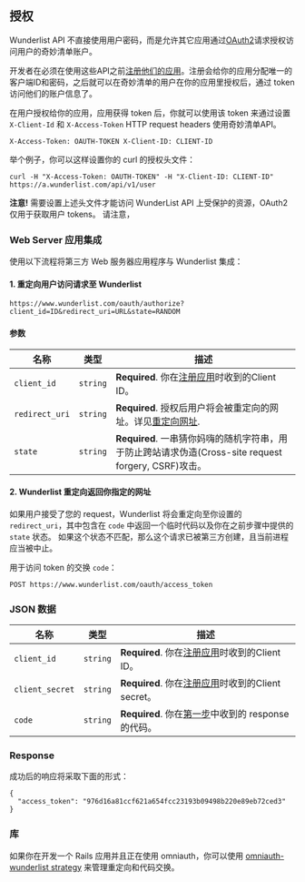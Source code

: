 ## 授权

Wunderlist API 不直接使用用户密码，而是允许其它应用通过[OAuth2](http://oauth.net/2/)请求授权访问用户的奇妙清单账户。

开发者在必须在使用这些API之前[注册他们的应用](https://developer.wunderlist.com/apps/new)。注册会给你的应用分配唯一的客户端ID和密码，之后就可以在奇妙清单的用户在你的应用里授权后，通过 token 访问他们的账户信息了。

在用户授权给你的应用，应用获得 token 后，你就可以使用该 token 来通过设置 `X-Client-Id` 和 `X-Access-Token` HTTP request headers 使用奇妙清单API。

    X-Access-Token: OAUTH-TOKEN X-Client-ID: CLIENT-ID

举个例子，你可以这样设置你的 curl 的授权头文件：

    curl -H "X-Access-Token: OAUTH-TOKEN" -H "X-Client-ID: CLIENT-ID" https://a.wunderlist.com/api/v1/user

<div class="p2 rounded border border-red bg-transparent-red">
	<strong class="bold">注意!</strong>
    需要设置上述头文件才能访问 WunderList API 上受保护的资源，OAuth2 仅用于获取用户 tokens。
    请注意，
</div>

### Web Server 应用集成

使用以下流程将第三方 Web 服务器应用程序与 Wunderlist 集成：

#### 1. 重定向用户访问请求至 Wunderlist

    https://www.wunderlist.com/oauth/authorize?client_id=ID&redirect_uri=URL&state=RANDOM

#### 参数

名称 | 类型 | 描述
-----|------|--------------
`client_id`|`string` | **Required**. 你在[注册应用](https://developer.wunderlist.com/apps/new)时收到的Client ID。
`redirect_uri`|`string` | **Required**. 授权后用户将会被重定向的网址。详见[重定向网址](#redirect-urls).
`state`|`string` | **Required**. 一串猜你妈嗨的随机字符串，用于防止跨站请求伪造(Cross-site request forgery, CSRF)攻击。

#### 2. Wunderlist 重定向返回你指定的网址

如果用户接受了您的 request，Wunderlist 将会重定向至你设置的 `redirect_uri`，其中包含在 `code` 中返回一个临时代码以及你在之前步骤中提供的 `state` 状态。
如果这个状态不匹配，那么这个请求已被第三方创建，且当前进程应当被中止。

用于访问 token 的交换 `code`：

    POST https://www.wunderlist.com/oauth/access_token

### JSON 数据

名称 | 类型 | 描述
-----|------|---------------
`client_id`|`string` | **Required**. 你在[注册应用](https://developer.wunderlist.com/apps/new)时收到的Client ID。
`client_secret`|`string` | **Required**. 你在[注册应用](https://developer.wunderlist.com/apps/new)时收到的Client secret。
`code`|`string` | **Required**. 你在[第一步](#1-重定向用户访问请求至-Wunderlist)中收到的 response 的代码。

### Response

成功后的响应将采取下面的形式：

    {
      "access_token": "976d16a81ccf621a654fcc23193b09498b220e89eb72ced3"
    }

### 库

如果你在开发一个 Rails 应用并且正在使用 omniauth，你可以使用 [omniauth-wunderlist strategy](https://rubygems.org/gems/omniauth-wunderlist) 来管理重定向和代码交换。
